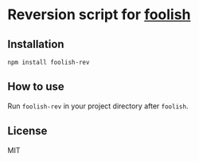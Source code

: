 # Reversion script for [foolish]

## Installation

`npm install foolish-rev`

## How to use

Run `foolish-rev` in your project directory after `foolish`.

## License

MIT

[foolish]:https://github.com/perfectworks/foolish.git
